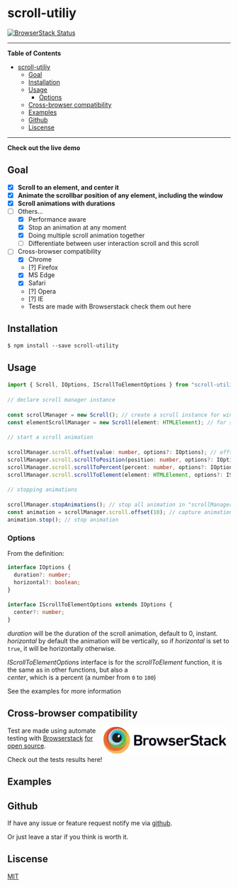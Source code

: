 # scroll-utiliy #

[![BrowserStack Status](https://www.browserstack.com/automate/badge.svg?badge_key=QmJOaDZzS3BBOWUrem1PMWw1K29CZjByZjNBcTNyYlE0LzVYZEhFYVg1ST0tLXBOR05wTitscU1PM2FvQ0NrOUlHbHc9PQ==--70960e59e91fc8efc3dced4f2cebeff5665746ca)](https://www.browserstack.com/automate/public-build/QmJOaDZzS3BBOWUrem1PMWw1K29CZjByZjNBcTNyYlE0LzVYZEhFYVg1ST0tLXBOR05wTitscU1PM2FvQ0NrOUlHbHc9PQ==--70960e59e91fc8efc3dced4f2cebeff5665746ca)

______________
<!-- markdown-toc start - Don't edit this section. Run M-x markdown-toc-refresh-toc -->
**Table of Contents**

- [scroll-utiliy](#scroll-utiliy)
    - [Goal](#goal)
    - [Installation](#installation)
    - [Usage](#usage)
        - [Options](#options)
    - [Cross-browser compatibility](#cross-browser-compatibility)
    - [Examples](#examples)
    - [Github](#github)
    - [Liscense](#liscense)

<!-- markdown-toc end -->
______________

**Check out the live demo**

## Goal ##
* [x] **Scroll to an element, and center it**
* [x] **Animate the scrollbar position of any element, including the window**
* [x] **Scroll animations with durations**
* [ ] Others...
  * [x] Performance aware
  * [x] Stop an animation at any moment
  * [x] Doing multiple scroll animation together
  * [ ] Differentiate between user interaction scroll and this scroll
* [ ] Cross-browser compatibility
  *  [x] Chrome
  *  [?] Firefox
  *  [x] MS Edge
  *  [x] Safari
  *  [?] Opera
  *  [?] IE
  * Tests are made with Browserstack check them out here

## Installation ##

```console
$ npm install --save scroll-utility 
```

## Usage ##

```ts
import { Scroll, IOptions, IScrollToElementOptions } from "scroll-utility";

// declare scroll manager instance

const scrollManager = new Scroll(); // create a scroll instance for window for scrolling the page
const elementScrollManager = new Scroll(element: HTMLElement); // for scrolling inside element instead of window

// start a scroll animation

scrollManager.scroll.offset(value: number, options?: IOptions); // offset current scroll position by "value"
scrollManager.scroll.scrollToPosition(position: number, options?: IOptions); // scroll to position "position"
scrollManager.scroll.scrollToPercent(percent: number, options?: IOptions); // scroll to position given by "percent"
scrollManager.scroll.scrollToElement(element: HTMLElement, options?: IScrollToElementOptions); // scroll to element "element"

// stopping animations

scrollManager.stopAnimations(); // stop all animation in "scrollManager"
const animation = scrollManager.scroll.offset(10); // capture animation
animation.stop(); // stop animation

```

### Options ###

From the definition:

```ts
interface IOptions {
  duration?: number;
  horizontal?: boolean;
}

interface IScrollToElementOptions extends IOptions {
  center?: number;
}
```

*duration* will be the duration of the scroll animation, default to 0, instant.  
*horizontal* by default the animation will be vertically, so if *horizontal* is set to `true`, it will be horizontally otherwise.  

*IScrollToElementOptions* interface is for the *scrollToElement* function, it is the same as in other functions, but also a  
*center*, which is a percent (a number from `0` to `100`)

See the examples for more information

## Cross-browser compatibility ##

<span style="float: right; margin-right: 10px; text-align: middle">  <img src="./assets/BrowserStack-Logo/BrowserStack - Logo/Browserstack-logo@2x.png" alt="Browserstack logo" style="height: 60px" > </span>

Test are made using automate testing with [Browserstack](https://www.browserstack.com) [for open source](https://www.browserstack.com/open-source?ref=pricing).

Check out the tests results here!

## Examples

## Github ##

If have any issue or feature request notify me via [github](https://github.com/LeDDGroup/scroll-utility/issues).  

Or just leave a star if you think is worth it.

## Liscense ##
[MIT](./LICENSE.md)

